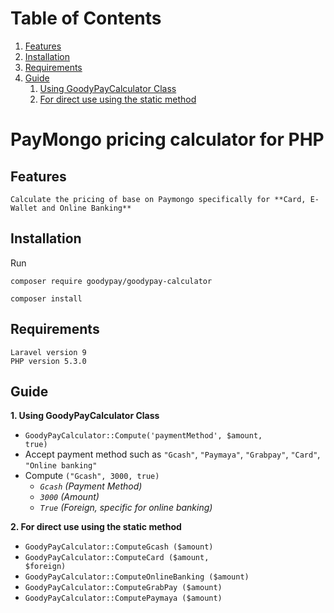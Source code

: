 # Table of Contents
1. [Features](#Features)
2. [Installation](#Installation)
3. [Requirements](#Requirements)
4. [Guide](#Guide)
    1. [Using GoodyPayCalculator Class](#Class)
    2. [For direct use using the static method](#Method)


# PayMongo pricing calculator for PHP

## Features<a name="Features"></a>

```
Calculate the pricing of base on Paymongo specifically for **Card, E-Wallet and Online Banking**
```
## Installation<a name="Installation"></a>

Run

```
composer require goodypay/goodypay-calculator

composer install
```

## Requirements<a name="Requirements"></a>


```
Laravel version 9
PHP version 5.3.0

```

## Guide<a name="Guide"></a>


**1. Using GoodyPayCalculator Class**<a name="Class"></a>

- <code>GoodyPayCalculator::Compute('paymentMethod', $amount, true)</code>
- Accept payment method such as <code>"Gcash"</code>, <code>"Paymaya"</code>, <code>"Grabpay"</code>, <code>"Card"</code>, <code>"Online banking"</code>
- Compute <code>("Gcash", 3000, true)</code>
    - *<code>Gcash</code> (Payment Method)*
    - *<code>3000</code> (Amount)*
    - *<code>True</code> (Foreign, specific for online banking)*

**2. For direct use using the static method**<a name="Method"></a>

- <code>GoodyPayCalculator::ComputeGcash ($amount)</code>
- <code>GoodyPayCalculator::ComputeCard ($amount, $foreign)</code>
- <code>GoodyPayCalculator::ComputeOnlineBanking ($amount)</code>
- <code>GoodyPayCalculator::ComputeGrabPay ($amount)</code>
- <code>GoodyPayCalculator::ComputePaymaya ($amount)</code>


